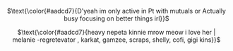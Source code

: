 <div align="center">

$\text{\color{#aadcd7}{D'yeah im only active in Pt with mutuals or Actually busy focusing on better things irl}}$

$\text{\color{#aadcd7}{heavy nepeta kinnie mrow meow i love her | melanie -regretevator , karkat, gamzee, scraps, shelly, cofi, gigi kins}}$

</p>
